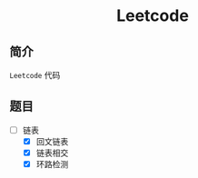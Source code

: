 <h1 align="center">Leetcode</h1>

## 简介

`Leetcode` 代码

## 题目

- [ ] 链表
  - [x] 回文链表
  - [x] 链表相交
  - [x] 环路检测
